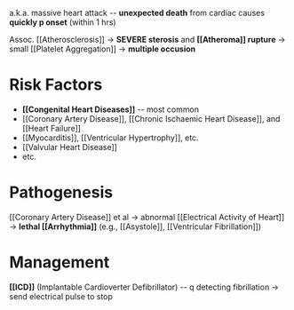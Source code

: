 a.k.a. massive heart attack -- **unexpected death** from cardiac causes **quickly p onset** (within 1 hrs)

Assoc. [[Atherosclerosis]] → **SEVERE sterosis** and **[[Atheroma]] rupture** → small [[Platelet Aggregation]] → **multiple occusion**

# Risk Factors
- **[[Congenital Heart Diseases]]** -- most common
- [[Coronary Artery Disease]], [[Chronic Ischaemic Heart Disease]], and [[Heart Failure]]
- [[Myocarditis]], [[Ventricular Hypertrophy]], etc.
- [[Valvular Heart Disease]]
- etc.

# Pathogenesis
[[Coronary Artery Disease]] et al → abnormal [[Electrical Activity of Heart]] → **lethal [[Arrhythmia]]**  (e.g., [[Asystole]], [[Ventricular Fibrillation]])

# Management
**[[ICD]]** (Implantable Cardioverter Defibrillator) -- q detecting fibrillation → send electrical pulse to stop